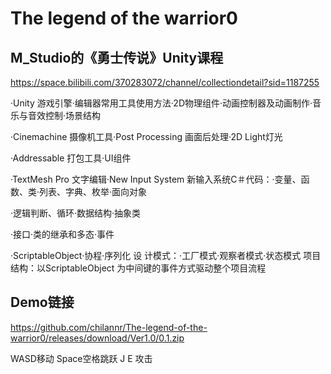 # The legend of the warrior0
## M_Studio的《勇士传说》Unity课程 
https://space.bilibili.com/370283072/channel/collectiondetail?sid=1187255

·Unity 游戏引擎·编辑器常用工具使用方法·2D物理组件·动画控制器及动画制作·音乐与音效控制·场景结构

·Cinemachine 摄像机工具·Post Processing 画面后处理·2D Light灯光

·Addressable 打包工具·UI组件

·TextMesh Pro 文字编辑·New Input System 新输入系统C＃代码：·变量、函数、类·列表、字典、枚举·面向对象

·逻辑判断、循环·数据结构·抽象类

·接口·类的继承和多态·事件

·ScriptableObject·协程·序列化 设 计模式：·工厂模式·观察者模式·状态模式 项目结构：以ScriptableObject 为中间键的事件方式驱动整个项目流程
## Demo链接
https://github.com/chilannr/The-legend-of-the-warrior0/releases/download/Ver1.0/0.1.zip

WASD移动 Space空格跳跃 J E 攻击
